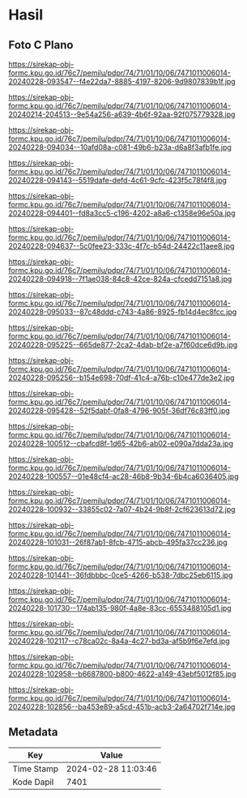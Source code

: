 # Hasil

## Foto C Plano

https://sirekap-obj-formc.kpu.go.id/76c7/pemilu/pdpr/74/71/01/10/06/7471011006014-20240228-093547--f4e22da7-8885-4197-8206-9d9807839b1f.jpg

https://sirekap-obj-formc.kpu.go.id/76c7/pemilu/pdpr/74/71/01/10/06/7471011006014-20240214-204513--9e54a256-a639-4b6f-92aa-92f075779328.jpg

https://sirekap-obj-formc.kpu.go.id/76c7/pemilu/pdpr/74/71/01/10/06/7471011006014-20240228-094034--10afd08a-c081-49b6-b23a-d6a8f3afb1fe.jpg

https://sirekap-obj-formc.kpu.go.id/76c7/pemilu/pdpr/74/71/01/10/06/7471011006014-20240228-094143--5519dafe-defd-4c61-9cfc-423f5c78f4f8.jpg

https://sirekap-obj-formc.kpu.go.id/76c7/pemilu/pdpr/74/71/01/10/06/7471011006014-20240228-094401--fd8a3cc5-c196-4202-a8a6-c1358e96e50a.jpg

https://sirekap-obj-formc.kpu.go.id/76c7/pemilu/pdpr/74/71/01/10/06/7471011006014-20240228-094637--5c0fee23-333c-4f7c-b54d-24422c11aee8.jpg

https://sirekap-obj-formc.kpu.go.id/76c7/pemilu/pdpr/74/71/01/10/06/7471011006014-20240228-094918--7f1ae038-84c8-42ce-824a-cfcedd7151a8.jpg

https://sirekap-obj-formc.kpu.go.id/76c7/pemilu/pdpr/74/71/01/10/06/7471011006014-20240228-095033--87c48ddd-c743-4a86-8925-fb14d4ec8fcc.jpg

https://sirekap-obj-formc.kpu.go.id/76c7/pemilu/pdpr/74/71/01/10/06/7471011006014-20240228-095225--665de877-2ca2-4dab-bf2e-a7f60dce6d9b.jpg

https://sirekap-obj-formc.kpu.go.id/76c7/pemilu/pdpr/74/71/01/10/06/7471011006014-20240228-095256--b154e698-70df-41c4-a76b-c10e477de3e2.jpg

https://sirekap-obj-formc.kpu.go.id/76c7/pemilu/pdpr/74/71/01/10/06/7471011006014-20240228-095428--52f5dabf-0fa8-4796-905f-36df76c83ff0.jpg

https://sirekap-obj-formc.kpu.go.id/76c7/pemilu/pdpr/74/71/01/10/06/7471011006014-20240228-100512--cbafcd8f-1d65-42b6-ab02-e090a7dda23a.jpg

https://sirekap-obj-formc.kpu.go.id/76c7/pemilu/pdpr/74/71/01/10/06/7471011006014-20240228-100557--01e48cf4-ac28-46b8-9b34-6b4ca6036405.jpg

https://sirekap-obj-formc.kpu.go.id/76c7/pemilu/pdpr/74/71/01/10/06/7471011006014-20240228-100932--33855c02-7a07-4b24-9b8f-2cf623613d72.jpg

https://sirekap-obj-formc.kpu.go.id/76c7/pemilu/pdpr/74/71/01/10/06/7471011006014-20240228-101031--26f87ab1-8fcb-4715-abcb-495fa37cc236.jpg

https://sirekap-obj-formc.kpu.go.id/76c7/pemilu/pdpr/74/71/01/10/06/7471011006014-20240228-101441--36fdbbbc-0ce5-4266-b538-7dbc25eb6115.jpg

https://sirekap-obj-formc.kpu.go.id/76c7/pemilu/pdpr/74/71/01/10/06/7471011006014-20240228-101730--174ab135-980f-4a8e-83cc-6553488105d1.jpg

https://sirekap-obj-formc.kpu.go.id/76c7/pemilu/pdpr/74/71/01/10/06/7471011006014-20240228-102117--c78ca02c-8a4a-4c27-bd3a-af5b9f6e7efd.jpg

https://sirekap-obj-formc.kpu.go.id/76c7/pemilu/pdpr/74/71/01/10/06/7471011006014-20240228-102958--b6687800-b800-4622-a149-43ebf5012f85.jpg

https://sirekap-obj-formc.kpu.go.id/76c7/pemilu/pdpr/74/71/01/10/06/7471011006014-20240228-102856--ba453e89-a5cd-451b-acb3-2a64702f714e.jpg


## Metadata

| Key        | Value               |
| ---------- | ------------------- |
| Time Stamp | 2024-02-28 11:03:46 |
| Kode Dapil | 7401                |



